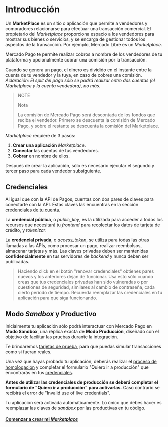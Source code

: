 # Introducción

Un **MarketPlace** es un sitio o aplicación que permite a vendedores y compradores relacionarse para efectuar una transacción comercial. El propietario del _Marketplace_ proporciona espacio a los vendedores para mostrar sus bienes o servicios, y se encarga de gestionar todos los aspectos de la transacción. Por ejemplo, Mercado Libre es un _Marketplace_.

Mercado Pago te permite realizar cobros a nombre de los vendedores de tu plataforma y opcionalmente cobrar una comisión por la transacción.

Cuando se genera un pago, el dinero es dividido en el instante entre la cuenta de tu vendedor y la tuya, en caso de cobres una comisión.
_Aclaración: El split del pago sólo se podrá realizar entre dos cuentas (el Marketplace y la cuenta vendedora), no más._

> NOTE
>
> Nota
>
> La comisión de Mercado Pago será descontada de los fondos que reciba el vendedor.
> Primero se descuenta la comisión de Mercado Pago, y sobre el restante se descuenta la comisión del Marketplace. 

_Marketplace_ requiere de 3 pasos:

1. **Crear una aplicación** _Marketplace_.
2. **Conectar** las cuentas de tus vendedores.
3. **Cobrar** en nombre de ellos.

Después de crear la aplicación, sólo es necesario ejecutar el segundo y tercer paso para cada vendedor subsiguiente.

## Credenciales

Al igual que con la API de Pagos, cuentas con dos pares de claves para conectarte con la API. Estas claves las encuentras en la sección [credenciales de tu cuenta](https://www.mercadopago.com/mla/account/credentials).

La **credencial pública**, o *public\_key*, es la utilizada para acceder a todos los recursos que necesitará tu _frontend_ para recolectar los datos de tarjeta de crédito, y _tokenizar_.

La **credencial privada**, o *access\_token*, se utiliza para todas las otras llamadas a las APIs, como procesar un pago, realizar reembolsos, almacenar tarjetas y más. Las claves privadas deben ser mantenidas **confidencialmente** en tus servidores de _backend_ y nunca deben ser publicadas.

> Haciendo click en el botón "renovar credenciales" obtienes pares nuevos y los anteriores dejan de funcionar. Usa esto sólo cuando creas que tus credenciales privadas han sido vulneradas o por cuestiones de seguridad, similares al cambio de contraseña, cada cierto período de tiempo. Recuerda reemplazar las credenciales en tu aplicación para que siga funcionando.

## Modo _Sandbox_ y Productivo

Inicialmente tu aplicación sólo podrá interactuar con Mercado Pago en **Modo Sandbox**, una réplica exacta de **Modo Producción**, diseñado con el objetivo de facilitar las pruebas durante la integración.

Te brindaremos [tarjetas de prueba](https://www.mercadopago.com.ar/developers/es/guides/marketplace/web-checkout/testing-marketplace/), para que puedas simular transacciones como si fueran reales.

Una vez que hayas probado tu aplicación, deberás realizar el [proceso de homologación](https://www.mercadopago.com.ar/developers/es/guides/marketplace/api/goto-production/) y completar el formulario "Quiero ir a producción" que encontrarás en tus [credenciales](https://www.mercadopago.com/mla/account/credentials).

**Antes de utilizar las credenciales de producción se deberá completar el formulario de "Quiero ir a producción" para activarlas.** 
Caso contrario se recibirá el error de "Invalid use of live credentials". 

Tu aplicación será activada automáticamente. Lo único que debes hacer es reemplazar las claves de _sandbox_ por las productivas en tu código.


#### [Comenzar a crear mi _Marketplace_](/guides/marketplace/api/create-marketplace.es.md)
